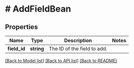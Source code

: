 # # AddFieldBean

## Properties

Name | Type | Description | Notes
------------ | ------------- | ------------- | -------------
**field_id** | **string** | The ID of the field to add. |

[[Back to Model list]](../../README.md#models) [[Back to API list]](../../README.md#endpoints) [[Back to README]](../../README.md)
